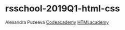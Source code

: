 # rsschool-2019Q1-html-css
Alexandra Puzeeva
[Codeacademy](https://www.codecademy.com/users/AlexandraPu/achievements)
[HTMLacademy](https://htmlacademy.ru/profile/id784011/achievements)